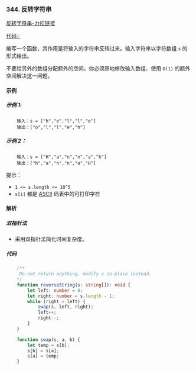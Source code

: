 ### 344. 反转字符串

[反转字符串-力扣链接](https://leetcode.cn/problems/reverse-string/)

[代码&#x1F4A1;](./01.反转字符串.ts)

编写一个函数，其作用是将输入的字符串反转过来。输入字符串以字符数组 `s` 的形式给出。

不要给另外的数组分配额外的空间，你必须原地修改输入数组、使用 `O(1)` 的额外空间解决这一问题。

#### 示例
##### 示例 1:
```shell
    输入：s = ["h","e","l","l","o"]
    输出：["o","l","l","e","h"]
```

##### 示例 2：
```shell
    输入：s = ["H","a","n","n","a","h"]
    输出：["h","a","n","n","a","H"]
```

提示：

- `1 <= s.length <= 10^5`
- `s[i]` 都是 [ASCII](https://baike.baidu.com/item/ASCII) 码表中的可打印字符

#### 解析
##### 双指针法

- 采用双指针法简化时间复杂度。

##### 代码

```typescript
    /**
     Do not return anything, modify s in-place instead.
    */
    function reverseString(s: string[]): void {
        let left: number = 0;
        let right: number = s.length - 1;
        while (right > left) {
            swap(s, left, right);
            left++;
            right--;
        }
    }

    function swap(s, a, b) {
        let temp = s[b];
        s[b] = s[a];
        s[a] = temp;
    }

```